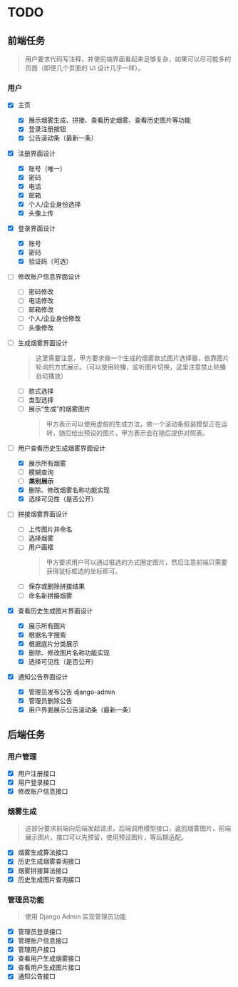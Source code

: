 # TODO

## 前端任务

> 用户要求代码写注释，并使前端界面看起来足够复杂，如果可以尽可能多的页面（即便几个页面的 UI 设计几乎一样）。

### 用户

- [x] 主页

  - [x] 展示烟雾生成、拼接、查看历史烟雾、查看历史图片等功能
  - [x] 登录注册按钮
  - [x] 公告滚动条（最新一条）

- [x] 注册界面设计

  - [x] 账号（唯一）
  - [x] 密码
  - [x] 电话
  - [x] 邮箱
  - [x] 个人/企业身份选择
  - [x] 头像上传

- [x] 登录界面设计

  - [x] 账号
  - [x] 密码
  - [x] 验证码（可选）

- [ ] 修改账户信息界面设计

  - [ ] 密码修改
  - [ ] 电话修改
  - [ ] 邮箱修改
  - [ ] 个人/企业身份修改
  - [ ] 头像修改

- [ ] 生成烟雾界面设计

  > 这里需要注意，甲方要求做一个生成的烟雾款式图片选择器，依靠图片轮询的方式展示。（可以使用轮播，监听图片切换，这里注意禁止轮播自动播放）

  - [ ] 款式选择
  - [ ] 类型选择
  - [ ] 展示“生成”的烟雾图片
    > 甲方表示可以使用虚假的生成方法，做一个滚动条假装模型正在运转，随后给出预设的图片，甲方表示会在随后提供对照表。

- [ ] 用户查看历史生成烟雾界面设计

  - [x] 展示所有烟雾
  - [ ] 模糊查询
  - [ ] **类别展示**
  - [x] 删除、修改烟雾名称功能实现
  - [x] 选择可见性（是否公开）

- [ ] 拼接烟雾界面设计

  - [ ] 上传图片并命名
  - [ ] 选择烟雾
  - [ ] 用户画框
    > 甲方要求用户可以通过框选的方式圈定图片，然后注意前端只需要获得鼠标框选的坐标即可。
  - [ ] 保存或删除拼接结果
  - [ ] 命名新拼接烟雾

- [x] 查看历史生成图片界面设计

  - [x] 展示所有图片
  - [x] 根据名字搜索
  - [x] 根据底片分类展示
  - [x] 删除、修改图片名称功能实现
  - [x] 选择可见性（是否公开）

- [x] 通知公告界面设计

  - [x] 管理员发布公告 django-admin
  - [x] 管理员删除公告
  - [x] 用户界面展示公告滚动条（最新一条）

## 后端任务

### 用户管理

- [x] 用户注册接口
- [x] 用户登录接口
- [x] 修改账户信息接口

### 烟雾生成

> 这部分要求前端向后端发起请求，后端调用模型接口，返回烟雾图片，前端展示图片。接口可以先预留，使用预设图片，等后期适配。

- [x] 烟雾生成算法接口
- [x] 历史生成烟雾查询接口
- [x] 烟雾拼接算法接口
- [x] 历史生成图片查询接口

### 管理员功能

> 使用 Django Admin 实现管理员功能

- [x] 管理员登录接口
- [x] 管理账户信息接口
- [x] 管理用户接口
- [x] 查看用户生成烟雾接口
- [x] 查看用户生成图片接口
- [x] 通知公告接口
